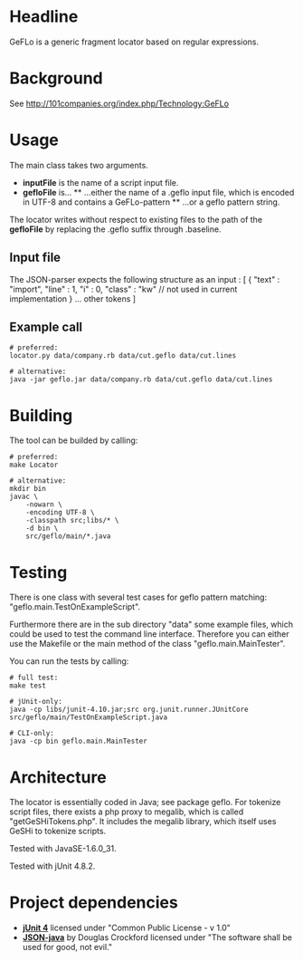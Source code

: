 # Headline

GeFLo is a generic fragment locator based on regular expressions.

# Background

See http://101companies.org/index.php/Technology:GeFLo

# Usage

The main class takes two arguments.

* **inputFile** is the name of a script input file.
* **gefloFile** is...
** ...either the name of a .geflo input file, which is encoded in UTF-8 and contains a GeFLo-pattern
** ...or a geflo pattern string.

The locator writes without respect to existing files to the path of the **gefloFile** by replacing the .geflo suffix through .baseline.

## Input file

The JSON-parser expects the following structure as an input :
  [
    {
      "text" : "import",
      "line" : 1,
      "i" : 0,
      "class" : "kw"    // not used in current implementation
    }
    ... other tokens
  ]  

## Example call

	# preferred:
	locator.py data/company.rb data/cut.geflo data/cut.lines
	
	# alternative:
	java -jar geflo.jar data/company.rb data/cut.geflo data/cut.lines

# Building

The tool can be builded by calling:

	# preferred:
	make Locator
	
	# alternative:
	mkdir bin
	javac \
		-nowarn \
		-encoding UTF-8 \
		-classpath src;libs/* \
		-d bin \
		src/geflo/main/*.java

# Testing

There is one class with several test cases for geflo pattern matching: "geflo.main.TestOnExampleScript".

Furthermore there are in the sub directory "data" some example files, which could be used to test the
command line interface. Therefore you can either use the Makefile or the main method of the class
"geflo.main.MainTester".

You can run the tests by calling:
	
	# full test:
	make test
	
	# jUnit-only:
	java -cp libs/junit-4.10.jar;src org.junit.runner.JUnitCore src/geflo/main/TestOnExampleScript.java
	
	# CLI-only:
	java -cp bin geflo.main.MainTester

# Architecture

The locator is essentially coded in Java; see package geflo.
For tokenize script files, there exists a php proxy to megalib, which is called "getGeSHiTokens.php".
It includes the megalib library, which itself uses GeSHi to tokenize scripts.

Tested with JavaSE-1.6.0_31.

Tested with jUnit 4.8.2.

# Project dependencies

* [**jUnit 4**](http://www.junit.org/) licensed under "Common Public License - v 1.0"
* [**JSON-java**](http://json.org/java/) by Douglas Crockford licensed under "The software shall be used for good, not evil."